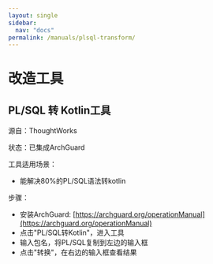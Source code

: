 ```yaml
---
layout: single
sidebar:
  nav: "docs"
permalink: /manuals/plsql-transform/
---
```



# 改造工具
## PL/SQL 转 Kotlin工具
源自：ThoughtWorks

状态：已集成ArchGuard

工具适用场景：
- 能解决80%的PL/SQL语法转kotlin

步骤：

- 安装ArchGuard: [https://archguard.org/operationManual](https://archguard.org/operationManual)
- 点击"PL/SQL转Kotlin"，进入工具
- 输入包名，将PL/SQL复制到左边的输入框
- 点击"转换"，在右边的输入框查看结果